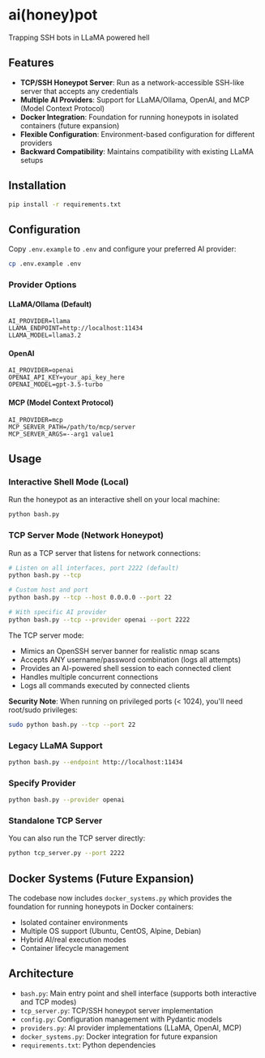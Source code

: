 # ai(honey)pot

Trapping SSH bots in LLaMA powered hell

## Features

- **TCP/SSH Honeypot Server**: Run as a network-accessible SSH-like server that accepts any credentials
- **Multiple AI Providers**: Support for LLaMA/Ollama, OpenAI, and MCP (Model Context Protocol)
- **Docker Integration**: Foundation for running honeypots in isolated containers (future expansion)
- **Flexible Configuration**: Environment-based configuration for different providers
- **Backward Compatibility**: Maintains compatibility with existing LLaMA setups

## Installation

```bash
pip install -r requirements.txt
```

## Configuration

Copy `.env.example` to `.env` and configure your preferred AI provider:

```bash
cp .env.example .env
```

### Provider Options

#### LLaMA/Ollama (Default)
```env
AI_PROVIDER=llama
LLAMA_ENDPOINT=http://localhost:11434
LLAMA_MODEL=llama3.2
```

#### OpenAI
```env
AI_PROVIDER=openai
OPENAI_API_KEY=your_api_key_here
OPENAI_MODEL=gpt-3.5-turbo
```

#### MCP (Model Context Protocol)
```env
AI_PROVIDER=mcp
MCP_SERVER_PATH=/path/to/mcp/server
MCP_SERVER_ARGS=--arg1 value1
```

## Usage

### Interactive Shell Mode (Local)
Run the honeypot as an interactive shell on your local machine:

```bash
python bash.py
```

### TCP Server Mode (Network Honeypot)
Run as a TCP server that listens for network connections:

```bash
# Listen on all interfaces, port 2222 (default)
python bash.py --tcp

# Custom host and port
python bash.py --tcp --host 0.0.0.0 --port 22

# With specific AI provider
python bash.py --tcp --provider openai --port 2222
```

The TCP server mode:
- Mimics an OpenSSH server banner for realistic nmap scans
- Accepts ANY username/password combination (logs all attempts)
- Provides an AI-powered shell session to each connected client
- Handles multiple concurrent connections
- Logs all commands executed by connected clients

**Security Note**: When running on privileged ports (< 1024), you'll need root/sudo privileges:
```bash
sudo python bash.py --tcp --port 22
```

### Legacy LLaMA Support
```bash
python bash.py --endpoint http://localhost:11434
```

### Specify Provider
```bash
python bash.py --provider openai
```

### Standalone TCP Server
You can also run the TCP server directly:

```bash
python tcp_server.py --port 2222
```

## Docker Systems (Future Expansion)

The codebase now includes `docker_systems.py` which provides the foundation for running honeypots in Docker containers:

- Isolated container environments
- Multiple OS support (Ubuntu, CentOS, Alpine, Debian)
- Hybrid AI/real execution modes
- Container lifecycle management

## Architecture

- `bash.py`: Main entry point and shell interface (supports both interactive and TCP modes)
- `tcp_server.py`: TCP/SSH honeypot server implementation
- `config.py`: Configuration management with Pydantic models
- `providers.py`: AI provider implementations (LLaMA, OpenAI, MCP)
- `docker_systems.py`: Docker integration for future expansion
- `requirements.txt`: Python dependencies
